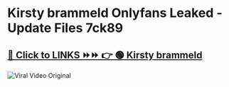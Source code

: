 
 # Kirsty brammeld Onlyfans Leaked - Update Files 7ck89

## <h2><a href="https://clipsfans.com/Kirsty_brammeld&ref=git">🔗 Click to LINKS ⏩⏩ 👉 🟢 Kirsty brammeld </a></h2>

<a href="https://clipsfans.com/Kirsty_brammeld&ref=git" rel="nofollow" data-target="animated-image.originalLink"><img src="https://i.ibb.co.com/xMMVF88/686577567.gif" alt="Viral Video Original" style="max-width: 100%; display: inline-block;" data-target="animated-image.originalImage"></a>

